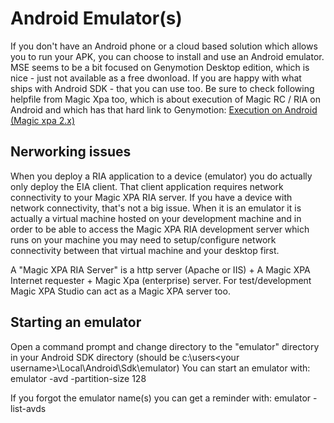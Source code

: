 # Android Emulator(s)
If you don't have an Android phone or a cloud based solution which allows you to run your APK, you can choose to install and use an Android emulator. MSE seems to be a bit focused on Genymotion Desktop edition, which is nice - just not available as a free dwonload. If you are happy with what ships with Android SDK - that you can use too. Be sure to check following helpfile from Magic Xpa too, which is about execution of Magic RC / RIA on Android and which has that hard link to Genymotion: [Execution on Android (Magic xpa 2.x)](http://kb.magicsoftware.com/articles/bl_Reference/Execution-on-Android-xpa) 

## Nerworking issues
When you deploy a RIA application to a device (emulator) you do actually only deploy the EIA client. That client application requires network connectivity to your Magic XPA RIA server. If you have a device with network connectivity, that's not a big issue. When it is an emulator it is actually a virtual machine hosted on your development machine and in order to be able to access the Magic XPA RIA development server which runs on your machine you may need to setup/configure network connectivity between that virtual machine and your desktop first. 

A "Magic XPA RIA Server" is a http server (Apache or IIS) + A Magic XPA Internet requester + Magic Xpa (enterprise) server. For test/development Magic XPA Studio can act as a Magic XPA server too. 

## Starting an emulator
Open a command prompt and change directory to the "emulator" directory in your Android SDK directory (should be c:\users\<your username>\Local\Android\Sdk\emulator) 
You can start an emulator with: 
emulator -avd <emulator name> -partition-size 128

If you forgot the emulator name(s) you can get a reminder with: 
emulator -list-avds 


 
